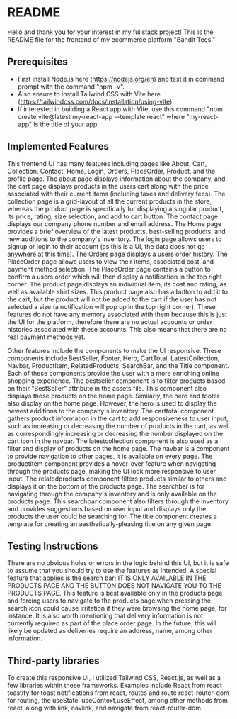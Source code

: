 # README

Hello and thank you for your interest in my fullstack project! This is the README file for the frontend of my ecommerce platform "Bandit Tees."

## Prerequisites

* First install Node.js here (https://nodejs.org/en) and test it in command prompt with the command "npm -v".
* Also ensure to install Tailwind CSS with Vite here (https://tailwindcss.com/docs/installation/using-vite).
* If interested in building a React app with Vite, use this command "npm create vite@latest my-react-app --template react"
where "my-react-app" is the title of your app.

## Implemented Features

This frontend UI has many features including pages like About, Cart, Collection, Contact, Home, Login, Orders, PlaceOrder, Product,
and the profile page. The about page displays information about the company, and the cart page displays products in the users cart along with the price associated
with their current items (including taxes and delivery fees). The collection page is a grid-layout of all the current products in the store, whereas the product page
is specifically for displaying a singular product, its price, rating, size selection, and add to cart button.
The contact page displays our company phone number and email address. The Home page provides a brief overview of the latest products, best-selling products,
and new additions to the company's inventory. The login page allows users to signup or login to their account (as this is a UI, the data does not go anywhere at this 
time). The Orders page displays a users order history. The PlaceOrder page allows users to view their items, associated cost, and payment method selection.
The PlaceOrder page contains a button to confirm a users order which will then display a notification in the top right corner. 
The product page displays an individual item, its cost and rating, as well as available shirt sizes. This product page also has a button to add it to the cart,
but the product will not be added to the cart if the user has not selected a size (a notification will pop up in the top right corner).
These features do not have any memory associated with them because this is just the UI for the platform, therefore there are no actual accounts or order histories
associated with these accounts. This also means that there are no real payment methods yet.

Other features include the components to make the UI responsive. These components include BestSeller, Footer, Hero, CartTotal, LatestCollection,
Navbar, ProductItem, RelatedProducts, SearchBar, and the Title component. Each of these components provide the user with a more enriching online shopping
experience. The bestseller component is to filter products based on their "BestSeller" attribute in the assets file. This component also displays these products on the 
home page. Similarly, the hero and footer also display on the home page. However, the hero is used to display the newest additions to the company's inventory.
The carttotal component gathers product information in the cart to add responsiveness to user input, such as increasing or decreasing the number of products in the cart,
as well as correspondingly increasing or decreasing the number displayed on the cart icon in the navbar. The latestcollection component is also used as a filter and 
display of products on the home page. The navbar is a component to provide navigation to other pages, it is available on every page. The productitem component provides 
a hover-over feature when navigating through the products page, making the UI look more responsive to user input. The relatedproducts component filters products similar
to others and displays it on the bottom of the products page. The searchbar is for navigating through the  company's inventory and is only available on the products 
page. This searchbar component also filters through the inventory and provides suggestions based on user input and displays only the products the user could be 
searching for. The title component creates a template for creating an aesthetically-pleasing title on any given page.

## Testing Instructions
There are no obvious holes or errors in the logic behind this UI, but it is safe to assume that you should try to use the features as intended. A special feature that
applies is the search bar; IT IS ONLY AVAILABLE IN THE PRODUCTS PAGE AND THE BUTTON DOES NOT NAVIGATE YOU TO THE PRODUCTS PAGE. This feature is best 
available only in the products page and forcing users to navigate to the products page when pressing the search icon could cause irritation if they were browsing the 
home page, for instance. It is also worth mentioning that delivery information is not currently required as part of the place order page. In the future, this will likely
be updated as deliveries require an address, name, among other information.

## Third-party libraries
To create this responsive UI, I utilized Tailwind CSS, React.js, as well as a few libraries within these frameworks. Examples include React from react toastify for toast notifications from react, routes and route react-router-dom for routing, the useState, useContext,useEffect, among other methods from react, along with link, navlink, and navigate from react-router-dom. 
